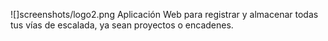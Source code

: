 ![]screenshots/logo2.png
Aplicación Web para registrar y almacenar todas tus vías de escalada, ya sean proyectos o encadenes.

